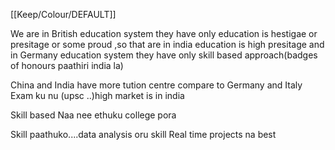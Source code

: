 [[Keep/Colour/DEFAULT]] 

We are in British education system they have only education is hestigae or presitage or some proud ,so that are in india education is high presitage and in Germany education system they have only skill based approach(badges of honours paathiri  india la)

China and India have more tution centre compare to Germany and Italy
Exam ku nu (upsc ..)high market is in india

Skill based Naa nee ethuku college pora

Skill paathuko....data analysis oru skill
Real time projects na best






